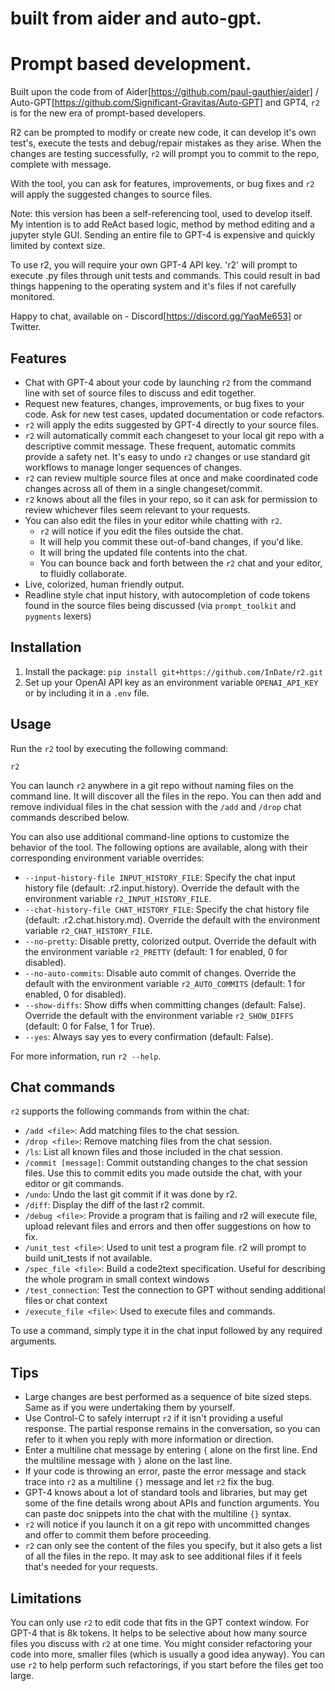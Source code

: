 # built from aider and auto-gpt.

# Prompt based development. 
Built upon the code from of Aider[https://github.com/paul-gauthier/aider] / Auto-GPT[https://github.com/Significant-Gravitas/Auto-GPT] and GPT4, `r2` is for the new era of prompt-based developers. 

R2 can be prompted to modify or create new code, it can develop it's own test's, execute the tests and debug/repair mistakes as they arise. When the changes are testing successfully, `r2` will prompt you to commit to the repo, complete with message.

With the tool, you can ask for features, improvements, or bug fixes and `r2` will apply the suggested changes to source files.

Note: this version has been a self-referencing tool, used to develop itself. My intention is to add ReAct based logic, method by method editing and a jupyter style GUI. Sending an entire file to GPT-4 is expensive and quickly limited by context size. 

To use r2, you will require your own GPT-4 API key. 
'r2' will prompt to execute .py files through unit tests and commands. This could result in bad things happening to the operating system and it's files if not carefully monitored. 

Happy to chat, available on - Discord[https://discord.gg/YaqMe653] or Twitter.

## Features

* Chat with GPT-4 about your code by launching `r2` from the command line with set of source files to discuss and edit together.
* Request new features, changes, improvements, or bug fixes to your code. Ask for new test cases, updated documentation or code refactors.
* `r2` will apply the edits suggested by GPT-4 directly to your source files.
* `r2` will automatically commit each changeset to your local git repo with a descriptive commit message. These frequent, automatic commits provide a safety net. It's easy to undo `r2` changes or use standard git workflows to manage longer sequences of changes.
* `r2` can review multiple source files at once and make coordinated code changes across all of them in a single changeset/commit.
* `r2` knows about all the files in your repo, so it can ask for permission to review whichever files seem relevant to your requests.
* You can also edit the files in your editor while chatting with `r2`.
  * `r2` will notice if you edit the files outside the chat.
  * It will help you commit these out-of-band changes, if you'd like.
  * It will bring the updated file contents into the chat.
  * You can bounce back and forth between the `r2` chat and your editor, to fluidly collaborate.
* Live, colorized, human friendly output.
* Readline style chat input history, with autocompletion of code tokens found in the source files being discussed (via `prompt_toolkit` and `pygments` lexers)

## Installation

1. Install the package: `pip install git+https://github.com/InDate/r2.git`
2. Set up your OpenAI API key as an environment variable `OPENAI_API_KEY` or by including it in a `.env` file.

## Usage

Run the `r2` tool by executing the following command:

```
r2
```

You can launch `r2` anywhere in a git repo without naming files on the command line.
It will discover all the files in the repo.
You can then add and remove individual files in the chat session with the `/add` and `/drop` chat commands described below.

You can also use additional command-line options to customize the behavior of the tool. The following options are available, along with their corresponding environment variable overrides:

- `--input-history-file INPUT_HISTORY_FILE`: Specify the chat input history file (default: .r2.input.history). Override the default with the environment variable `r2_INPUT_HISTORY_FILE`.
- `--chat-history-file CHAT_HISTORY_FILE`: Specify the chat history file (default: .r2.chat.history.md). Override the default with the environment variable `r2_CHAT_HISTORY_FILE`.
- `--no-pretty`: Disable pretty, colorized output. Override the default with the environment variable `r2_PRETTY` (default: 1 for enabled, 0 for disabled).
- `--no-auto-commits`: Disable auto commit of changes. Override the default with the environment variable `r2_AUTO_COMMITS` (default: 1 for enabled, 0 for disabled).
- `--show-diffs`: Show diffs when committing changes (default: False). Override the default with the environment variable `r2_SHOW_DIFFS` (default: 0 for False, 1 for True).
- `--yes`: Always say yes to every confirmation (default: False).

For more information, run `r2 --help`.

## Chat commands

`r2` supports the following commands from within the chat:

* `/add <file>`: Add matching files to the chat session.
* `/drop <file>`: Remove matching files from the chat session.
* `/ls`: List all known files and those included in the chat session.
* `/commit [message]`: Commit outstanding changes to the chat session files. Use this to commit edits you made outside the chat, with your editor or git commands.
* `/undo`: Undo the last git commit if it was done by r2.
* `/diff`: Display the diff of the last r2 commit.
* `/debug <file>`: Provide a program that is failing and r2 will execute file, upload relevant files and errors and then offer suggestions on how to fix.
* `/unit_test <file>`: Used to unit test a program file. r2 will prompt to build unit_tests if not available. 
* `/spec_file <file>`: Build a code2text specification. Useful for describing the whole program in small context windows
* `/test_connection`: Test the connection to GPT without sending additional files or chat context
* `/execute_file <file>`: Used to execute files and commands.

To use a command, simply type it in the chat input followed by any required arguments.

## Tips

* Large changes are best performed as a sequence of bite sized steps. Same as if you were undertaking them by yourself.
* Use Control-C to safely interrupt `r2` if it isn't providing a useful response. The partial response remains in the conversation, so you can refer to it when you reply with more information or direction.
* Enter a multiline chat message by entering `{` alone on the first line. End the multiline message with `}` alone on the last line.
* If your code is throwing an error, paste the error message and stack trace into `r2` as a multiline `{}` message and let `r2` fix the bug.
* GPT-4 knows about a lot of standard tools and libraries, but may get some of the fine details wrong about APIs and function arguments. You can paste doc snippets into the chat with the  multiline `{}` syntax.
* `r2` will notice if you launch it on a git repo with uncommitted changes and offer to commit them before proceeding.
* `r2` can only see the content of the files you specify, but it also gets a list of all the files in the repo. It may ask to see additional files if it feels that's needed for your requests.

## Limitations

You can only use `r2` to edit code that fits in the GPT context window.
For GPT-4 that is 8k tokens.
It helps to be selective about how many source files you discuss with `r2` at one time.
You might consider refactoring your code into more, smaller files (which is usually a good idea anyway).
You can use `r2` to help perform such refactorings, if you start before the files get too large.
